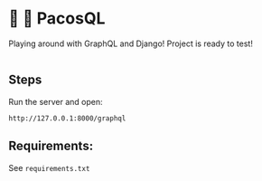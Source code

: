 # :diamond_shape_with_a_dot_inside: :snake: PacosQL

Playing around with GraphQL and Django!
Project is ready to test!

<img src="https://i.giphy.com/media/l2Je1Yvi3YbdhyWkw/source.gif" alt="">


## Steps

Run the server and open:

    http://127.0.0.1:8000/graphql

## Requirements:

See `requirements.txt`
      
